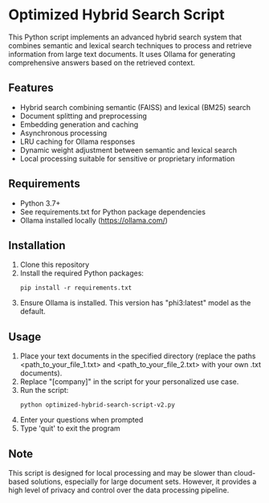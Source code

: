 # Optimized Hybrid Search Script

This Python script implements an advanced hybrid search system that combines semantic and lexical search techniques to process and retrieve information from large text documents. It uses Ollama for generating comprehensive answers based on the retrieved context.

## Features

- Hybrid search combining semantic (FAISS) and lexical (BM25) search
- Document splitting and preprocessing
- Embedding generation and caching
- Asynchronous processing
- LRU caching for Ollama responses
- Dynamic weight adjustment between semantic and lexical search
- Local processing suitable for sensitive or proprietary information

## Requirements

- Python 3.7+
- See requirements.txt for Python package dependencies
- Ollama installed locally (https://ollama.com/)

## Installation

1. Clone this repository
2. Install the required Python packages:
   ```
   pip install -r requirements.txt
   ```
3. Ensure Ollama is installed. This version has "phi3:latest" model as the default.

## Usage

1. Place your text documents in the specified directory (replace the paths <path_to_your_file_1.txt> and <path_to_your_file_2.txt> with your own .txt documents).
2. Replace "[company]" in the script for your personalized use case.
3. Run the script:
   ```
   python optimized-hybrid-search-script-v2.py
   ```
4. Enter your questions when prompted
5. Type 'quit' to exit the program

## Note

This script is designed for local processing and may be slower than cloud-based solutions, especially for large document sets. However, it provides a high level of privacy and control over the data processing pipeline.
